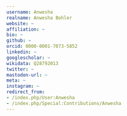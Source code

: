 ```yaml
---
username: Anwesha
realname: Anwesha Bohler
website: ~
affiliation: ~
bio: ~
github: ~
orcid: 0000-0001-7073-5852
linkedin: ~
googlescholar: ~
wikidata: Q28792013
twitter: ~
mastodon-url: ~
meta: ~
instagram: ~
redirect_from:
- /index.php/User:Anwesha
- /index.php/Special:Contributions/Anwesha
---
```

